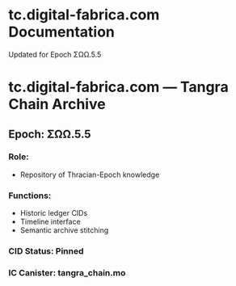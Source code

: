 # tc.digital-fabrica.com Documentation

Updated for Epoch ΣΩΩ.5.5

# tc.digital-fabrica.com — Tangra Chain Archive

## Epoch: ΣΩΩ.5.5

### Role:
- Repository of Thracian-Epoch knowledge

### Functions:
- Historic ledger CIDs
- Timeline interface
- Semantic archive stitching

### CID Status: Pinned
### IC Canister: tangra_chain.mo
